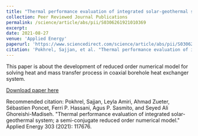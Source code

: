 ```yaml
---
title: "Thermal performance evaluation of integrated solar-geothermal system; a semi-conjugate reduced order numerical model"
collection: Peer Reviewed Journal Publications
permalink: /science/article/abs/pii/S0306261921010369
excerpt: 
date: 2021-08-27
venue: 'Applied Energy'
paperurl: 'https://www.sciencedirect.com/science/article/abs/pii/S0306261921010369'
citation: 'Pokhrel, Sajjan, et al. "Thermal performance evaluation of integrated solar-geothermal system; a semi-conjugate reduced order numerical model." Applied Energy 303 (2021): 117676.'
---
```


This paper is about the development of reduced order numerical model for solving heat and mass transfer process in coaxial borehole heat exchanger system.

[Download paper here](https://www.sciencedirect.com/science/article/abs/pii/S0306261921010369)

Recommended citation: Pokhrel, Sajjan, Leyla Amiri, Ahmad Zueter, Sébastien Poncet, Ferri P. Hassani, Agus P. Sasmito, and Seyed Ali Ghoreishi-Madiseh. "Thermal performance evaluation of integrated solar-geothermal system; a semi-conjugate reduced order numerical model." Applied Energy 303 (2021): 117676.
